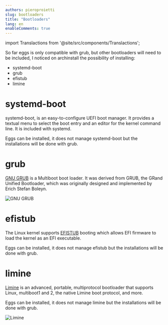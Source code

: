 ```yaml
---
authors: pieroproietti
slug: bootloaders
title: "Bootloaders"
lang: en
enableComments: true
---
```


import Translactions from '@site/src/components/Translactions';

<Translactions />

So far eggs is only compatible with grub, but other bootloaders will need to be included, I noticed on archinstall the possibility of installing:
* systemd-boot
* grub
* efistub
* limine

# systemd-boot
systemd-boot, is an easy-to-configure UEFI boot manager. It provides a textual menu to select the boot entry and an editor for the kernel command line. It is included with systemd.

Eggs can be installed, it does not manage systemd-boot but the installations will be done with grub.

# grub
[GNU GRUB](https://www.gnu.org/software/grub/) is a Multiboot boot loader. It was derived from GRUB, the GRand Unified Bootloader, which was originally designed and implemented by Erich Stefan Boleyn.

![GNU GRUB](https://www.gnu.org/graphics/gnu-head-sm.jpg)

# efistub
The Linux kernel supports [EFISTUB](https://wiki.archlinux.org/title/EFISTUB) booting which allows EFI firmware to load the kernel as an EFI executable.

Eggs can be installed, it does not manage efistub but the installations will be done with grub.


# limine
[Limine](https://limine-bootloader.org/) is an advanced, portable, multiprotocol bootloader that supports Linux, multiboot1 and 2, the native Limine boot protocol, and more.

Eggs can be installed, it does not manage limine but the installations will be done with grub.

![Limine](https://limine-bootloader.org/images/logo.png)